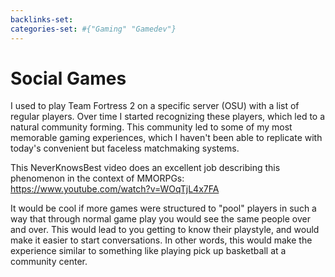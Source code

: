 ```yaml
---
backlinks-set: 
categories-set: #{"Gaming" "Gamedev"}
---
```

# Social Games

I used to play Team Fortress 2 on a specific server (OSU) with a list of
regular players.  Over time I started recognizing these players, which led to a
natural community forming. This community led to some of my most memorable
gaming experiences, which I haven't been able to replicate with today's
convenient but faceless matchmaking systems.

This NeverKnowsBest video does an excellent job describing this phenomenon in
the context of MMORPGs: https://www.youtube.com/watch?v=WOqTjL4x7FA

It would be cool if more games were structured to "pool" players in such a way
that through normal game play you would see the same people over and over. This
would lead to you getting to know their playstyle, and would make it easier to
start conversations. In other words, this would make the experience similar to
something like playing pick up basketball at a community center.